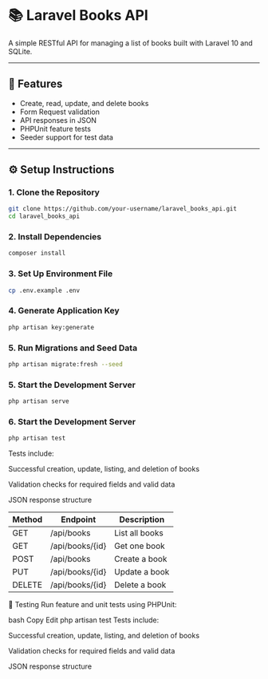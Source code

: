 # 📚 Laravel Books API

A simple RESTful API for managing a list of books built with Laravel 10 and SQLite.

---

## 🚀 Features

-   Create, read, update, and delete books
-   Form Request validation
-   API responses in JSON
-   PHPUnit feature tests
-   Seeder support for test data

---

## ⚙️ Setup Instructions

### 1. Clone the Repository

```bash
git clone https://github.com/your-username/laravel_books_api.git
cd laravel_books_api
```

### 2. Install Dependencies

```bash
composer install
```

### 3. Set Up Environment File

```bash
cp .env.example .env
```

### 4. Generate Application Key

```bash
php artisan key:generate
```

### 5. Run Migrations and Seed Data

```bash
php artisan migrate:fresh --seed
```

### 5. Start the Development Server

```bash
php artisan serve
```

### 6. Start the Development Server

```bash
php artisan test

```

Tests include:

Successful creation, update, listing, and deletion of books

Validation checks for required fields and valid data

JSON response structure

| Method | Endpoint        | Description    |
| ------ | --------------- | -------------- |
| GET    | /api/books      | List all books |
| GET    | /api/books/{id} | Get one book   |
| POST   | /api/books      | Create a book  |
| PUT    | /api/books/{id} | Update a book  |
| DELETE | /api/books/{id} | Delete a book  |

🧪 Testing
Run feature and unit tests using PHPUnit:

bash
Copy
Edit
php artisan test
Tests include:

Successful creation, update, listing, and deletion of books

Validation checks for required fields and valid data

JSON response structure
